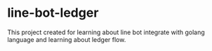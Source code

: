 # line-bot-ledger
This project created for learning about line bot integrate with golang language and learning about ledger flow.
